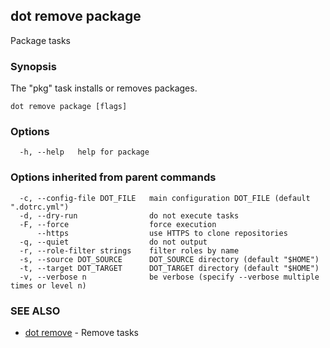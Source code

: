 ## dot remove package

Package tasks

### Synopsis

The "pkg" task installs or removes packages.

```
dot remove package [flags]
```

### Options

```
  -h, --help   help for package
```

### Options inherited from parent commands

```
  -c, --config-file DOT_FILE   main configuration DOT_FILE (default ".dotrc.yml")
  -d, --dry-run                do not execute tasks
  -F, --force                  force execution
      --https                  use HTTPS to clone repositories
  -q, --quiet                  do not output
  -r, --role-filter strings    filter roles by name
  -s, --source DOT_SOURCE      DOT_SOURCE directory (default "$HOME")
  -t, --target DOT_TARGET      DOT_TARGET directory (default "$HOME")
  -v, --verbose n              be verbose (specify --verbose multiple times or level n)
```

### SEE ALSO

* [dot remove](dot_remove.md)	 - Remove tasks

